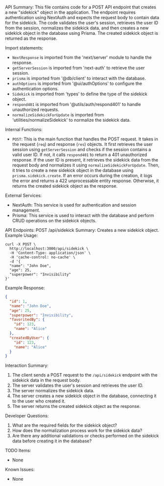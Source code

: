 API Summary:
This file contains code for a POST API endpoint that creates a new "sidekick" object in the application. The endpoint requires authentication using NextAuth and expects the request body to contain data for the sidekick. The code validates the user's session, retrieves the user ID from the session, normalizes the sidekick data, and then creates a new sidekick object in the database using Prisma. The created sidekick object is returned as the response.

Import statements:
- `NextResponse` is imported from the 'next/server' module to handle the response.
- `getServerSession` is imported from 'next-auth' to retrieve the user session.
- `prisma` is imported from '@db/client' to interact with the database.
- `authOptions` is imported from '@ui/authOptions' to configure the authentication options.
- `Sidekick` is imported from 'types' to define the type of the sidekick object.
- `respond401` is imported from '@utils/auth/respond401' to handle unauthorized requests.
- `normalizeSidekickForUpdate` is imported from 'utilities/normalizeSidekick' to normalize the sidekick data.

Internal Functions:
- `POST`: This is the main function that handles the POST request. It takes in the request (`req`) and response (`res`) objects. It first retrieves the user session using `getServerSession` and checks if the session contains a valid user ID. If not, it calls `respond401` to return a 401 unauthorized response. If the user ID is present, it retrieves the sidekick data from the request body and normalizes it using `normalizeSidekickForUpdate`. Then, it tries to create a new sidekick object in the database using `prisma.sidekick.create`. If an error occurs during the creation, it logs the error and returns a 422 unprocessable entity response. Otherwise, it returns the created sidekick object as the response.

External Services:
- NextAuth: This service is used for authentication and session management.
- Prisma: This service is used to interact with the database and perform CRUD operations on the sidekick objects.

API Endpoints:
POST /api/sidekick
Summary: Creates a new sidekick object.
Example Usage:
```
curl -X POST \
  http://localhost:3000/api/sidekick \
  -H 'Content-Type: application/json' \
  -H 'cache-control: no-cache' \
  -d '{
  "name": "John Doe",
  "age": 25,
  "superpower": "Invisibility"
}'
```

Example Response:
```json
{
  "id": 1,
  "name": "John Doe",
  "age": 25,
  "superpower": "Invisibility",
  "favoritedBy": {
    "id": 123,
    "name": "Alice"
  },
  "createdByUser": {
    "id": 123,
    "name": "Alice"
  }
}
```

Interaction Summary:
1. The client sends a POST request to the `/api/sidekick` endpoint with the sidekick data in the request body.
2. The server validates the user's session and retrieves the user ID.
3. The server normalizes the sidekick data.
4. The server creates a new sidekick object in the database, connecting it to the user who created it.
5. The server returns the created sidekick object as the response.

Developer Questions:
1. What are the required fields for the sidekick object?
2. How does the normalization process work for the sidekick data?
3. Are there any additional validations or checks performed on the sidekick data before creating it in the database?

TODO Items:
- None

Known Issues:
- None
